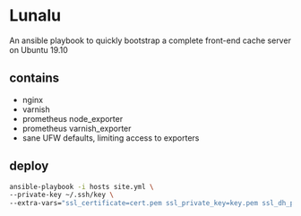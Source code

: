 # Lunalu
An ansible playbook to quickly bootstrap a complete front-end cache server on Ubuntu 19.10

## contains

- nginx
- varnish
- prometheus node_exporter
- prometheus varnish_exporter
- sane UFW defaults, limiting access to exporters

## deploy

```bash
ansible-playbook -i hosts site.yml \ 
--private-key ~/.ssh/key \
--extra-vars="ssl_certificate=cert.pem ssl_private_key=key.pem ssl_dh_param=dhparams.pem"
```